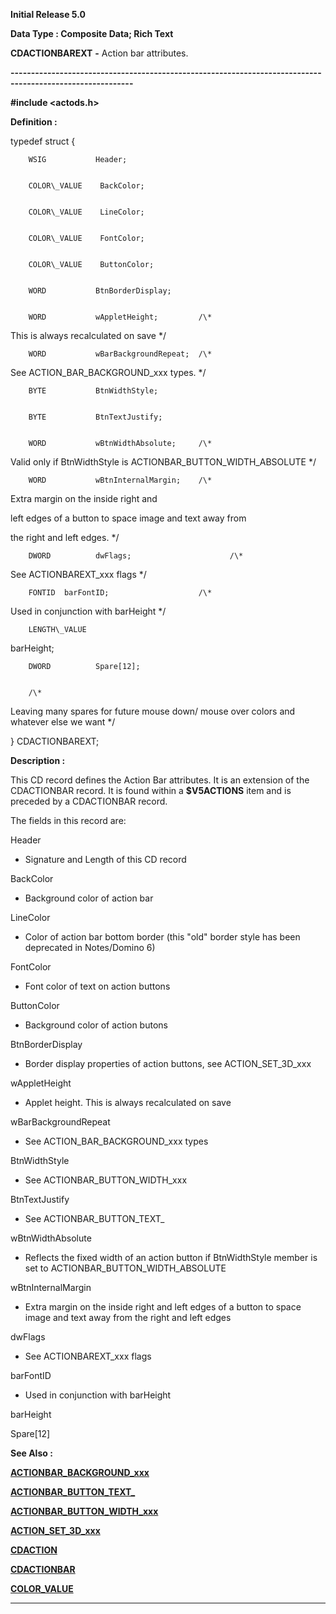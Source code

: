 




<!--
 /\* Font Definitions \*/
 @font-face
 {font-family:Courier;
 panose-1:2 7 4 9 2 2 5 2 4 4;}
@font-face
 {font-family:Helv;
 panose-1:2 11 6 4 2 2 2 3 2 4;}
@font-face
 {font-family:"Cambria Math";
 panose-1:2 4 5 3 5 4 6 3 2 4;}
 /\* Style Definitions \*/
 p.MsoNormal, li.MsoNormal, div.MsoNormal
 {margin-top:0cm;
 margin-right:0cm;
 margin-bottom:8.0pt;
 margin-left:0cm;
 line-height:107%;
 font-size:11.0pt;
 font-family:"Calibri",sans-serif;}
.MsoChpDefault
 {font-size:11.0pt;}
.MsoPapDefault
 {margin-bottom:8.0pt;
 line-height:107%;}
 /\* Page Definitions \*/
 @page WordSection1
 {size:612.0pt 792.0pt;
 margin:72.0pt 72.0pt 72.0pt 72.0pt;}
div.WordSection1
 {page:WordSection1;}
-->




**Initial Release 5.0**



**Data Type : Composite Data; Rich
Text**



**CDACTIONBAREXT** **-** Action bar
attributes.


**----------------------------------------------------------------------------------------------------------**



**#include
<actods.h>**



**Definition :**



typedef struct {


        WSIG           Header;


        COLOR\_VALUE    BackColor;


        COLOR\_VALUE    LineColor;


        COLOR\_VALUE    FontColor;


        COLOR\_VALUE    ButtonColor;


        WORD           BtnBorderDisplay;


        WORD           wAppletHeight;         /\*
This is always recalculated on save \*/


        WORD           wBarBackgroundRepeat;  /\*
See ACTION\_BAR\_BACKGROUND\_xxx types. \*/


        BYTE           BtnWidthStyle;


        BYTE           BtnTextJustify;


        WORD           wBtnWidthAbsolute;     /\*
Valid only if BtnWidthStyle is ACTIONBAR\_BUTTON\_WIDTH\_ABSOLUTE \*/


        WORD           wBtnInternalMargin;    /\*
Extra margin on the inside right and 


                                                       
left edges of a button to space image and text away from 


                                                       
the right and left edges. \*/


        DWORD          dwFlags;                      /\*
See ACTIONBAREXT\_xxx flags \*/


        FONTID  barFontID;                    /\*
Used in conjunction with barHeight \*/


        LENGTH\_VALUE
barHeight;


        DWORD          Spare[12];


        /\*
Leaving many spares for future mouse down/ mouse over colors and whatever else
we want \*/


}       CDACTIONBAREXT;


 


**Description :**



This CD
record defines the Action Bar attributes.  It is an extension of the
CDACTIONBAR record.  It is found within a **$V5ACTIONS** item and is
preceded by a CDACTIONBAR record.


 


The fields
in this record are:


 


Header
- Signature and Length of this CD record


BackColor
- Background color of action bar


LineColor
- Color of action bar bottom border (this "old" border style has been
deprecated in Notes/Domino 6)


FontColor
- Font color of text on action buttons 


ButtonColor
- Background color of action butons


BtnBorderDisplay
- Border display properties of action buttons, see ACTION\_SET\_3D\_xxx


wAppletHeight
- Applet height. This is always recalculated on save


wBarBackgroundRepeat
- See ACTION\_BAR\_BACKGROUND\_xxx types


BtnWidthStyle
-  See ACTIONBAR\_BUTTON\_WIDTH\_xxx


BtnTextJustify
-  See ACTIONBAR\_BUTTON\_TEXT\_


wBtnWidthAbsolute
- Reflects the fixed width of an action button if BtnWidthStyle member is set
to ACTIONBAR\_BUTTON\_WIDTH\_ABSOLUTE


wBtnInternalMargin
- Extra margin on the inside right and left edges of a button to space image
and text away from the right and left edges


dwFlags
- See ACTIONBAREXT\_xxx flags


barFontID
- Used in conjunction with barHeight


barHeight


Spare[12]


 **See Also :**


**[ACTIONBAR\_BACKGROUND\_xxx](ACTIONBAR_BACKGROUND_xxx.md)**


**[ACTIONBAR\_BUTTON\_TEXT\_](notes:///8525872100478C66/61FD4E9848264AD28525620B006BA8BD/91982AAC38EBDD4985256A2A0060FB4D)**


**[ACTIONBAR\_BUTTON\_WIDTH\_xxx](notes:///8525872100478C66/61FD4E9848264AD28525620B006BA8BD/DAF3EA76F0C4D93E85256A2A0060FB4C)**


**[ACTION\_SET\_3D\_xxx](notes:///8525872100478C66/61FD4E9848264AD28525620B006BA8BD/7DB1D608B7ED768085256A2A006244A7)**


**[CDACTION](CDACTION.md)**


**[CDACTIONBAR](CDACTIONBAR.md)**


**[COLOR\_VALUE](notes:///8525872100478C66/61FD4E9848264AD28525620B006BA8BD/467F745F92ADB624852566B80068DCFE)**



----------------------------------------------------------------------------------------------------------


 





